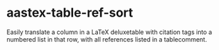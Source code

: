 # aastex-table-ref-sort
Easily translate a column in a LaTeX deluxetable with citation tags into a numbered list in that row, with all references listed in a tablecomment.
